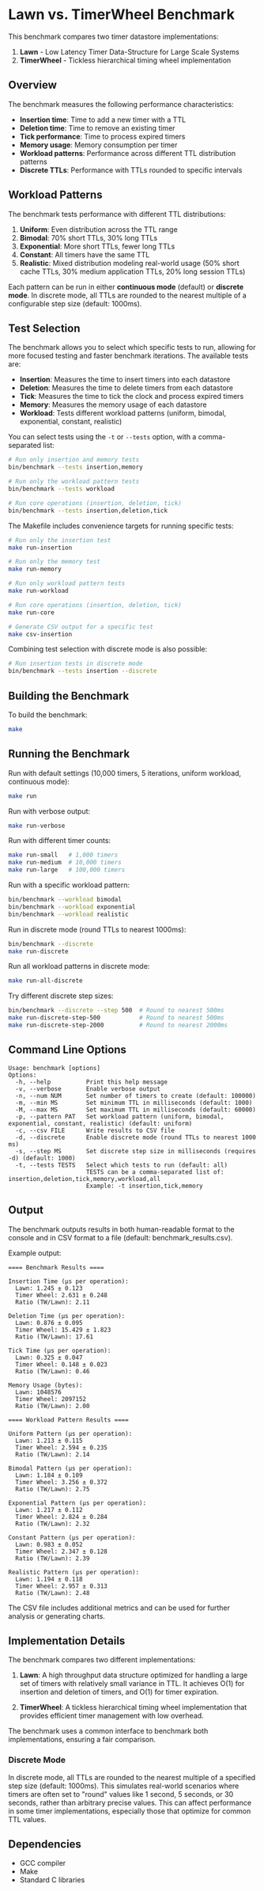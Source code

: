 # Lawn vs. TimerWheel Benchmark

This benchmark compares two timer datastore implementations:
1. **Lawn** - Low Latency Timer Data-Structure for Large Scale Systems
2. **TimerWheel** - Tickless hierarchical timing wheel implementation

## Overview

The benchmark measures the following performance characteristics:
- **Insertion time**: Time to add a new timer with a TTL
- **Deletion time**: Time to remove an existing timer
- **Tick performance**: Time to process expired timers
- **Memory usage**: Memory consumption per timer
- **Workload patterns**: Performance across different TTL distribution patterns
- **Discrete TTLs**: Performance with TTLs rounded to specific intervals

## Workload Patterns

The benchmark tests performance with different TTL distributions:

1. **Uniform**: Even distribution across the TTL range
2. **Bimodal**: 70% short TTLs, 30% long TTLs
3. **Exponential**: More short TTLs, fewer long TTLs
4. **Constant**: All timers have the same TTL
5. **Realistic**: Mixed distribution modeling real-world usage (50% short cache TTLs, 30% medium application TTLs, 20% long session TTLs)

Each pattern can be run in either **continuous mode** (default) or **discrete mode**. In discrete mode, all TTLs are rounded to the nearest multiple of a configurable step size (default: 1000ms).

## Test Selection

The benchmark allows you to select which specific tests to run, allowing for more focused testing and faster benchmark iterations. The available tests are:

- **Insertion**: Measures the time to insert timers into each datastore
- **Deletion**: Measures the time to delete timers from each datastore
- **Tick**: Measures the time to tick the clock and process expired timers
- **Memory**: Measures the memory usage of each datastore
- **Workload**: Tests different workload patterns (uniform, bimodal, exponential, constant, realistic)

You can select tests using the `-t` or `--tests` option, with a comma-separated list:

```bash
# Run only insertion and memory tests
bin/benchmark --tests insertion,memory

# Run only the workload pattern tests
bin/benchmark --tests workload

# Run core operations (insertion, deletion, tick)
bin/benchmark --tests insertion,deletion,tick
```

The Makefile includes convenience targets for running specific tests:

```bash
# Run only the insertion test
make run-insertion

# Run only the memory test
make run-memory

# Run only workload pattern tests
make run-workload

# Run core operations (insertion, deletion, tick)
make run-core

# Generate CSV output for a specific test
make csv-insertion
```

Combining test selection with discrete mode is also possible:

```bash
# Run insertion tests in discrete mode
bin/benchmark --tests insertion --discrete
```

## Building the Benchmark

To build the benchmark:

```bash
make
```

## Running the Benchmark

Run with default settings (10,000 timers, 5 iterations, uniform workload, continuous mode):

```bash
make run
```

Run with verbose output:

```bash
make run-verbose
```

Run with different timer counts:

```bash
make run-small   # 1,000 timers
make run-medium  # 10,000 timers
make run-large   # 100,000 timers
```

Run with a specific workload pattern:

```bash
bin/benchmark --workload bimodal
bin/benchmark --workload exponential
bin/benchmark --workload realistic
```

Run in discrete mode (round TTLs to nearest 1000ms):

```bash
bin/benchmark --discrete
make run-discrete
```

Run all workload patterns in discrete mode:

```bash
make run-all-discrete
```

Try different discrete step sizes:

```bash
bin/benchmark --discrete --step 500  # Round to nearest 500ms
make run-discrete-step-500           # Round to nearest 500ms
make run-discrete-step-2000          # Round to nearest 2000ms
```

## Command Line Options

```
Usage: benchmark [options]
Options:
  -h, --help          Print this help message
  -v, --verbose       Enable verbose output
  -n, --num NUM       Set number of timers to create (default: 100000)
  -m, --min MS        Set minimum TTL in milliseconds (default: 1000)
  -M, --max MS        Set maximum TTL in milliseconds (default: 60000)
  -p, --pattern PAT   Set workload pattern (uniform, bimodal, exponential, constant, realistic) (default: uniform)
  -c, --csv FILE      Write results to CSV file
  -d, --discrete      Enable discrete mode (round TTLs to nearest 1000 ms)
  -s, --step MS       Set discrete step size in milliseconds (requires -d) (default: 1000)
  -t, --tests TESTS   Select which tests to run (default: all)
                      TESTS can be a comma-separated list of: insertion,deletion,tick,memory,workload,all
                      Example: -t insertion,tick,memory
```

## Output

The benchmark outputs results in both human-readable format to the console and in
CSV format to a file (default: benchmark_results.csv).

Example output:

```
==== Benchmark Results ====

Insertion Time (µs per operation):
  Lawn: 1.245 ± 0.123
  Timer Wheel: 2.631 ± 0.248
  Ratio (TW/Lawn): 2.11

Deletion Time (µs per operation):
  Lawn: 0.876 ± 0.095
  Timer Wheel: 15.429 ± 1.823
  Ratio (TW/Lawn): 17.61

Tick Time (µs per operation):
  Lawn: 0.325 ± 0.047
  Timer Wheel: 0.148 ± 0.023
  Ratio (TW/Lawn): 0.46

Memory Usage (bytes):
  Lawn: 1048576
  Timer Wheel: 2097152
  Ratio (TW/Lawn): 2.00

==== Workload Pattern Results ====

Uniform Pattern (µs per operation):
  Lawn: 1.213 ± 0.115
  Timer Wheel: 2.594 ± 0.235
  Ratio (TW/Lawn): 2.14

Bimodal Pattern (µs per operation):
  Lawn: 1.184 ± 0.109
  Timer Wheel: 3.256 ± 0.372
  Ratio (TW/Lawn): 2.75

Exponential Pattern (µs per operation):
  Lawn: 1.217 ± 0.112
  Timer Wheel: 2.824 ± 0.284
  Ratio (TW/Lawn): 2.32

Constant Pattern (µs per operation):
  Lawn: 0.983 ± 0.052
  Timer Wheel: 2.347 ± 0.128
  Ratio (TW/Lawn): 2.39

Realistic Pattern (µs per operation):
  Lawn: 1.194 ± 0.118
  Timer Wheel: 2.957 ± 0.313
  Ratio (TW/Lawn): 2.48
```

The CSV file includes additional metrics and can be used for further analysis or generating charts.

## Implementation Details

The benchmark compares two different implementations:

1. **Lawn**: A high throughput data structure optimized for handling a large set of timers with relatively small variance in TTL. It achieves O(1) for insertion and deletion of timers, and O(1) for timer expiration.

2. **TimerWheel**: A tickless hierarchical timing wheel implementation that provides efficient timer management with low overhead.

The benchmark uses a common interface to benchmark both implementations, ensuring a fair comparison.

### Discrete Mode

In discrete mode, all TTLs are rounded to the nearest multiple of a specified step size (default: 1000ms). This simulates real-world scenarios where timers are often set to "round" values like 1 second, 5 seconds, or 30 seconds, rather than arbitrary precise values. This can affect performance in some timer implementations, especially those that optimize for common TTL values.

## Dependencies

- GCC compiler
- Make
- Standard C libraries 